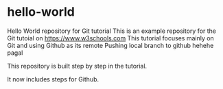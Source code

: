 # hello-world
Hello World repository for Git tutorial
This is an example repository for the Git tutoial on https://www.w3schools.com
This tutorial focuses mainly on Git and using Github as its remote
Pushing local branch to github hehehe pagal

This repository is built step by step in the tutorial.

It now includes steps for Github.
